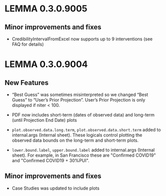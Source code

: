 # LEMMA 0.3.0.9005

## Minor improvements and fixes
* CredibilityIntervalFromExcel now supports up to 9 interventions (see FAQ for details)


# LEMMA 0.3.0.9004 

## New Features
* “Best Guess” was sometimes misinterpreted so we changed “Best Guess” to “User’s Prior Projection”. User’s Prior Projection is only displayed if niter < 100.

* PDF now includes short-term (dates of observed data) and long-term (until Projection End Date) plots

* `plot.observed.data.long.term`, `plot.observed.data.short.term` added to internal.args (Internal sheet). These logicals control plotting the observed data bounds on the long-term and short-term plots.

* `lower.bound.label`, `upper.bound.label` added to internal.args (Internal sheet). For example, in San Francisco these are "Confirmed COVID19" and "Confirmed COVID19 + 30%PUI".

## Minor improvements and fixes
* Case Studies was updated to include plots
